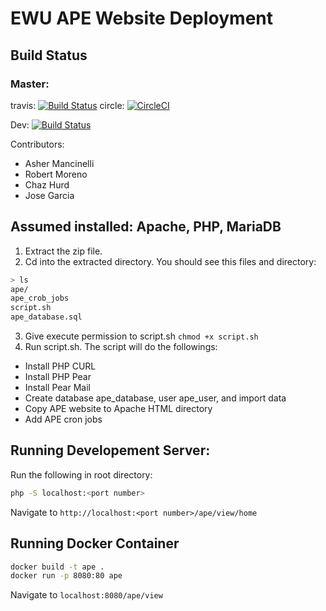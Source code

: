 # EWU APE Website Deployment

## Build Status

### Master:
travis: [![Build Status](https://travis-ci.org/ashermancinelli/ape.svg?branch=master)](https://travis-ci.org/ashermancinelli/ape)
circle: [![CircleCI](https://circleci.com/gh/ashermancinelli/ape/tree/master.svg?style=svg)](https://circleci.com/gh/ashermancinelli/ape/tree/master)

Dev:
[![Build Status](https://travis-ci.org/ashermancinelli/ape.svg?branch=dev)](https://travis-ci.org/ashermancinelli/ape)

Contributors:
- Asher Mancinelli
- Robert Moreno
- Chaz Hurd
- Jose Garcia

## Assumed installed: Apache, PHP, MariaDB

1.	Extract the zip file.
2.	Cd into the extracted directory. You should see this files and directory:
```bash
> ls
ape/
ape_crob_jobs
script.sh
ape_database.sql
```

3.	Give execute permission to script.sh
`chmod +x script.sh`
4.	Run script.sh. The script will do the followings:
- Install PHP CURL
- Install PHP Pear
- Install Pear Mail
- Create database ape_database, user ape_user, and import data
- Copy APE website to Apache HTML directory
- Add APE cron jobs

## Running Developement Server:

Run the following in root directory:
```bash
php -S localhost:<port number>
```
Navigate to `http://localhost:<port number>/ape/view/home`

## Running Docker Container

```bash
docker build -t ape .
docker run -p 8080:80 ape
```
Navigate to `localhost:8080/ape/view`
